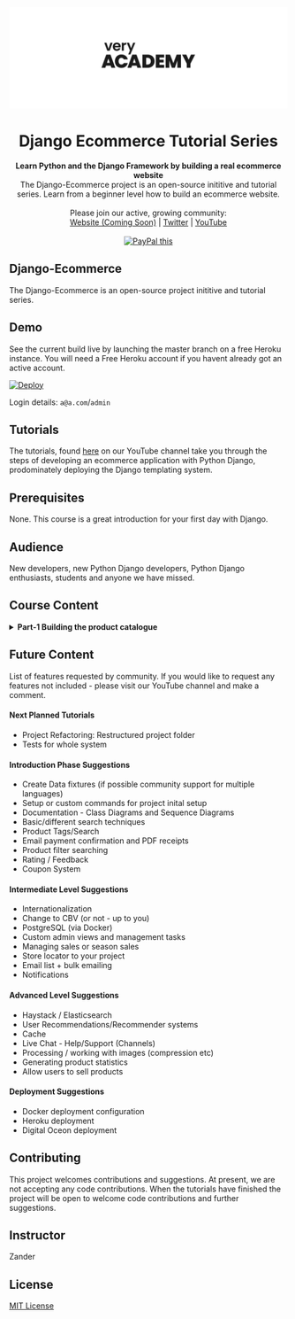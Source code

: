 ![veryacademy](/logo.svg)

<div align="center">
  <h1>Django Ecommerce Tutorial Series</h1>
</div>

<div align="center">
  <strong>Learn Python and the Django Framework by building a real ecommerce website</strong>
</div>

<div align="center">
  The Django-Ecommerce project is an open-source inititive and tutorial series. Learn from a beginner level how to build an ecommerce website.
</div>

<br>

<div align="center">
  Please join our active, growing community: <br>
  <a href="#">Website (Coming Soon)</a>
  <span> | </span>
  <a href="https://twitter.com/VeryAcademy">Twitter</a>
  <span> | </span>
  <a href="https://www.youtube.com/veryacademy">YouTube</a>
</div>

<br>

<div align="center">
<a href="https://www.paypal.com/donate?hosted_button_id=W55GVT4UPXPYE" 
target="_blank">
<img src="https://www.paypalobjects.com/en_GB/i/btn/btn_donate_SM.gif" alt="PayPal this" 
title="PayPal – The safer, easier way to pay online!" border="0" />
</a>
</div>

## Django-Ecommerce
The Django-Ecommerce is an open-source project inititive and tutorial series.

## Demo

See the current build live by launching the master branch on a free Heroku instance. You will need a Free Heroku account if you havent already got an active account.

[![Deploy](https://www.herokucdn.com/deploy/button.svg)](https://heroku.com/deploy)

Login details: `a@a.com`/`admin`

## Tutorials
The tutorials, found [here](https://www.youtube.com/watch?v=UqSJCVePEWU&list=PLOLrQ9Pn6caxY4Q1U9RjO1bulQp5NDYS_) on our YouTube channel take you through the steps of developing an ecommerce application with Python Django, prodominately deploying the Django templating system.

## Prerequisites
None. This course is a great introduction for your first day with Django.

## Audience
New developers, new Python Django developers, Python Django enthusiasts, students and anyone we have missed.

## Course Content

<details>
<summary><b>Part-1 Building the product catalogue</b>
</summary>
<br>
This first tutorial is most definitely aimed at Django beginners where we cover the basics of developing Django views, URLS, models and get started with testing our application. By the end of this tutorial you will have a working product catalogue which will form the basis of our Ecommerce application.  
<br><br>
<ul>
<li>Completed source repository</li>
<li>Link to Video Tutorial</li>
</ul>

</details>

## Future Content
List of features requested by community. If you would like to request any features not included - please visit our YouTube channel and make a comment.

#### Next Planned Tutorials
+ Project Refactoring: Restructured project folder
+ Tests for whole system

#### Introduction Phase Suggestions

+ Create Data fixtures (if possible community support for multiple languages)
+ Setup or custom commands for project inital setup
+ Documentation - Class Diagrams and Sequence Diagrams
+ Basic/different search techniques
+ Product Tags/Search
+ Email payment confirmation and PDF receipts
+ Product filter searching
+ Rating / Feedback
+ Coupon System

#### Intermediate Level Suggestions
+ Internationalization
+ Change to CBV (or not - up to you)
+ PostgreSQL (via Docker)
+ Custom admin views and management tasks
+ Managing sales or season sales
+ Store locator to your project
+ Email list + bulk emailing
+ Notifications

#### Advanced Level Suggestions
+ Haystack / Elasticsearch
+ User Recommendations/Recommender systems
+ Cache
+ Live Chat - Help/Support (Channels)
+ Processing / working with images (compression etc)
+ Generating product statistics
+ Allow users to sell products

#### Deployment Suggestions
+ Docker deployment configuration
+ Heroku deployment
+ Digital Oceon deployment

## Contributing
This project welcomes contributions and suggestions. At present, we are not accepting any code contributions. When the tutorials have finished the project will be open to welcome code contributions and further suggestions.

## Instructor
Zander

## License
[MIT License](LICENSE)
